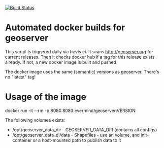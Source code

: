 [![Build Status](https://travis-ci.org/evermind/docker-geoserver.svg?branch=master)](https://travis-ci.org/evermind/docker-geoserver)

# Automated docker builds for geoserver

This script is triggered daily via travis.ci. It scans http://geoserver.org for current releases.
Then it checks docker hub if a tag for this release exists already. If not, a new docker image is built and pushed.

The docker image uses the same (semantic) versions as geoserver. There's no "latest" tag!

# Usage of the image

docker run -it --rm -p 8080:8080 evermind/geoserver:VERSION

The following volumes exists:

* /opt/geoserver_data_dir - GEOSERVER_DATA_DIR (contains all configs)
* /opt/geoserver_data_di/data - Shapefiles - use an volume, and init-container or a host-mounted path to publish data to it

